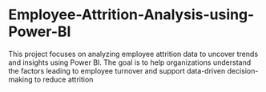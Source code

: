 # Employee-Attrition-Analysis-using-Power-BI
This project focuses on analyzing employee attrition data to uncover trends and insights using Power BI. The goal is to help organizations understand the factors leading to employee turnover and support data-driven decision-making to reduce attrition
